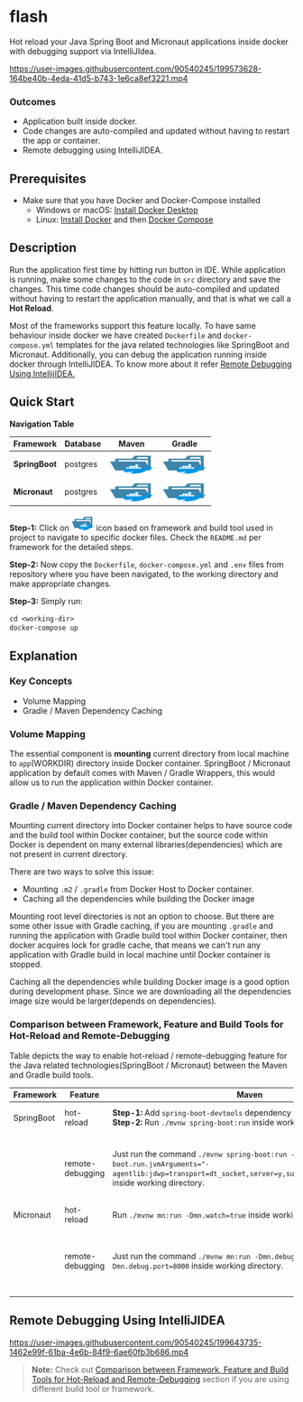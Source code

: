 # flash
Hot reload your Java Spring Boot and Micronaut applications inside docker with debugging support via
IntelliJIdea.

https://user-images.githubusercontent.com/90540245/199573628-164be40b-4eda-41d5-b743-1e6ca8ef3221.mp4

### Outcomes

- Application built inside docker.
- Code changes are auto-compiled and updated without having to restart the app or container.
- Remote debugging using IntelliJIDEA.

## Prerequisites

- Make sure that you have Docker and Docker-Compose installed
    - Windows or macOS: [Install Docker Desktop](https://www.docker.com/get-started/)
    - Linux: [Install Docker](https://www.docker.com/get-started/) and
      then [Docker Compose](https://github.com/docker/compose)

## Description

Run the application first time by hitting run button in IDE. While application is running, make some
changes to the code in `src` directory and save the changes. This time code changes
should be auto-compiled and updated without having to restart the application manually, and that is
what we call a __Hot Reload__.

Most of the frameworks support this feature locally. To have same behaviour inside
docker we have created `Dockerfile` and `docker-compose.yml` templates
for the java related technologies like SpringBoot and Micronaut. Additionally, you can debug the
application running inside docker through IntelliJIDEA. To know more about it
refer [Remote Debugging Using IntellijIDEA. ](https://github.com/one2nc/flash/blob/main/README.md#remote-debugging-using-intellijidea)

## Quick Start

__Navigation Table__

| Framework      | Database | Maven | Gradle |
|----------------|----------|------------------------------------------------------------------------------------------------|----------------------------------------------------------------------------------------------------------|
| __SpringBoot__ | postgres | [<img src="./resources/folder_type_docker.svg" alt="folder" width="80" height="40"/>](./spring-postgres) | [<img src="./resources/folder_type_docker.svg" alt="folder" width="80" height="40"/>](./spring-postgres) |
| __Micronaut__  | postgres | [<img src="./resources/folder_type_docker.svg" alt="folder" width="80" height="40"/>](./micronaut-postgres) | [<img src="./resources/folder_type_docker.svg" alt="folder" width="80" height="40"/>](./micronaut-postgres) |

__Step-1:__ Click
on <img src="./resources/folder_type_docker.svg" alt="folder" width="40" height="30"/> icon
based on framework and build tool used in project to navigate to specific docker files. Check
the `README.md` per framework for the detailed steps.

__Step-2:__ Now copy the `Dockerfile`, `docker-compose.yml` and `.env` files from repository where
you have been navigated, to the working directory and make appropriate changes.

__Step-3:__ Simply run:

```
cd <working-dir>
docker-compose up
```

## Explanation

### Key Concepts

- Volume Mapping
- Gradle / Maven Dependency Caching

### Volume Mapping

The essential component is __mounting__ current directory from local machine to `app`(WORKDIR)
directory
inside Docker container. SpringBoot / Micronaut application by default comes with Maven / Gradle
Wrappers, this would allow us to run the application within Docker container.

### Gradle / Maven Dependency Caching

Mounting current directory into Docker container helps to have source code and the
build tool within Docker container, but the source code within Docker is dependent on many external
libraries(dependencies) which are not present in current directory.

There are two ways to solve this issue:

- Mounting `.m2` / `.gradle` from Docker Host to Docker container.
- Caching all the dependencies while building the Docker image

Mounting root level directories is not an option to choose. But there are some other issue with
Gradle
caching, if you are mounting `.gradle` and running the application with Gradle build tool within
Docker container, then docker acquires lock for gradle cache, that means we
can't run any application with Gradle build in local machine until Docker container is stopped.

Caching all the dependencies while building Docker image is a good option during development phase.
Since we are downloading all the dependencies image size would be larger(depends on dependencies).

### Comparison between Framework, Feature and Build Tools for Hot-Reload and Remote-Debugging

Table depicts the way to enable hot-reload / remote-debugging feature for the Java related
technologies(SpringBoot / Micronaut) between the Maven and Gradle build tools.

| Framework | Feature          | Maven | Gradle |
|----------|------------------|-----------------------------------------------------------------------------------------------------------------------------------------------------------------------------|-------------------------------------------------------------------------------------------------------------------------------------------------------------------------------------------------------------------------|
| SpringBoot | hot-reload       | __Step-1:__ Add `spring-boot-devtools` dependency to `pom.xml`. </br> __Step-2:__ Run `./mvnw spring-boot:run` inside working directory.                                    | __Step-1:__ Add `org.springframework.boot:spring-boot-devtools` dependency to `build.gradle`. </br> __step-2__: Run `./gradlew bootRun` inside working directory.                                                       |
|          | remote-debugging | Just run the command `./mvnw spring-boot:run -Dspring-boot.run.jvmArguments="-agentlib:jdwp=transport=dt_socket,server=y,suspend=n,address=*:8000"` inside working directory. | __Step-1:__ Add task </br>`bootRun { jvmArgs=["-agentlib:jdwp=transport=dt_socket,server=y,suspend=n,address=*:8000"] }`</br> to `build.gradle`</br></br> __Step-2__: Run `./gradlew bootRun` inside working directory. |
|Micronaut| hot-reload       | Run `./mvnw mn:run -Dmn.watch=true` inside working directory                                                                                                                | Run `./gradlew run -t` inside working directory, Here `-t` enables continious build.                                                                                                                                    |
|          | remote-debugging | Just run the command `./mvnw mn:run -Dmn.debug -Dmn.debug.host=* -Dmn.debug.port=8000` inside working directory.                                                            | __Step-1:__ Add task </br>`run { jvmArgs=["-agentlib:jdwp=transport=dt_socket,server=y,suspend=n,address=*:8000"] }`</br> to `build.gradle`</br></br> __Step-2__: Run `./gradlew run -t` inside working directory.      

## Remote Debugging Using IntelliJIDEA

https://user-images.githubusercontent.com/90540245/199643735-1462e99f-61ba-4e6b-84f9-6ae60fb3b686.mp4

> __Note:__ Check
>out [Comparison between Framework, Feature and Build Tools for Hot-Reload and Remote-Debugging](https://github.com/one2nc/flash/tree/main#comparison-between-framework-feature-and-build-tools-for-hot-reload-and-remote-debugging)
> section
> if you are using different build tool or framework.
